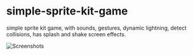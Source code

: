 # simple-sprite-kit-game

simple sprite kit game,
with sounds, gestures, dynamic lightning, detect collisions, has splash and shake screen effects.


![Screenshots](https://s3.amazonaws.com/f.cl.ly/items/262Y3l1J0q3K3k2j3l07/combine_images.png)
